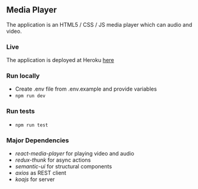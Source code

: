 ## Media Player
The application is an HTML5 / CSS / JS media player which can audio and video.

### Live
The application is deployed at Heroku [here](https://media-player-demo.herokuapp.com/)

### Run locally
- Create .env file from .env.example and provide variables
- `npm run dev`

### Run tests
- `npm run test`

### Major Dependencies
- *react-media-player* for playing video and audio
- *redux-thunk* for async actions
- *semantic-ui* for structural components
- *axios* as REST client
- *koajs* for server
